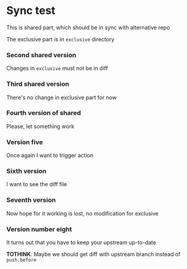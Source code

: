 # Sync test

This is shared part, which should be in sync with alternative repo

The exclusive part is in `exclusive` directory

### Second shared version

Changes in `exclusive` must not be in diff

### Third shared version

There's no change in exclusive part for now

### Fourth version of shared

Please, let something work

### Version five

Once again I want to trigger action

### Sixth version

I want to see the diff file

### Seventh version

Now hope for it working is lost, no modification for exclusive

### Version number eight

It turns out that you have to keep your upstream up-to-date

**TOTHINK**: Maybe we should get diff with upstream branch instead of `push.before`
